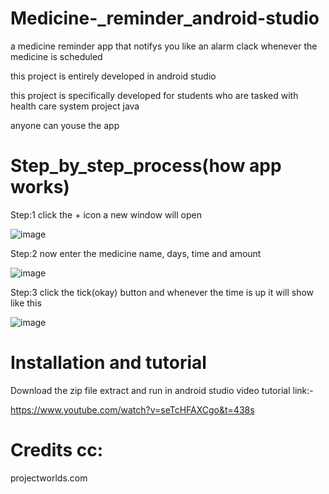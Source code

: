 # Medicine-_reminder_android-studio
a medicine reminder app that notifys you like an alarm clack whenever the medicine is scheduled

this project is entirely developed in android studio

this project is specifically developed  for students who are tasked with health care system project java

anyone can youse the app

# Step_by_step_process(how app works)
Step:1
click the + icon a new window will open

![image](https://user-images.githubusercontent.com/72004869/144087293-93ab4778-c805-4aab-b457-40d39e151b9b.png)

Step:2
now enter the medicine name, days, time and amount 

![image](https://user-images.githubusercontent.com/72004869/144087876-64ae4801-6ed4-4a37-b5ff-cbceb511945f.png)

Step:3 
click the tick(okay) button and whenever the time is up it will show like this

![image](https://user-images.githubusercontent.com/72004869/144089435-4ceb92b8-38d2-4d9d-8de7-df02c4833da2.png)

# Installation and tutorial 

Download the zip file extract and run in android studio
video tutorial link:-

https://www.youtube.com/watch?v=seTcHFAXCgo&t=438s

# Credits cc:

projectworlds.com
